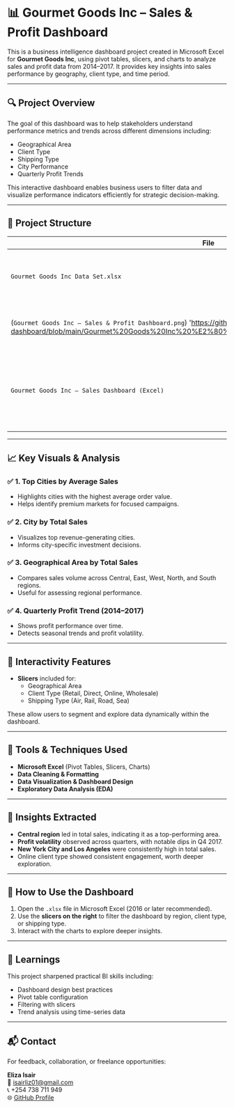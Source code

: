 # 📊 Gourmet Goods Inc – Sales & Profit Dashboard

This is a business intelligence dashboard project created in Microsoft Excel for **Gourmet Goods Inc**, using pivot tables, slicers, and charts to analyze sales and profit data from 2014–2017. It provides key insights into sales performance by geography, client type, and time period.

---

## 🔍 Project Overview

The goal of this dashboard was to help stakeholders understand performance metrics and trends across different dimensions including:

- Geographical Area  
- Client Type  
- Shipping Type  
- City Performance  
- Quarterly Profit Trends

This interactive dashboard enables business users to filter data and visualize performance indicators efficiently for strategic decision-making.

---

## 📂 Project Structure

| File | Description |
|------|-------------|
| `Gourmet Goods Inc Data Set.xlsx` | Raw dataset used to build all pivot tables and charts. |
| (`Gourmet Goods Inc – Sales & Profit Dashboard.png`) 'https://github.com/Isair01/gourmet-goods-sales-dashboard/blob/main/Gourmet%20Goods%20Inc%20%E2%80%93%20Sales%20%26%20Profit%20Dashboard.png' | Screenshot preview of the final Excel dashboard. |
| `Gourmet Goods Inc – Sales Dashboard (Excel)` | Contains all visuals, pivot tables, and slicers compiled into a single dashboard worksheet. |

---

## 📈 Key Visuals & Analysis

### ✅ 1. **Top Cities by Average Sales**
- Highlights cities with the highest average order value.
- Helps identify premium markets for focused campaigns.

### ✅ 2. **City by Total Sales**
- Visualizes top revenue-generating cities.
- Informs city-specific investment decisions.

### ✅ 3. **Geographical Area by Total Sales**
- Compares sales volume across Central, East, West, North, and South regions.
- Useful for assessing regional performance.

### ✅ 4. **Quarterly Profit Trend (2014–2017)**
- Shows profit performance over time.
- Detects seasonal trends and profit volatility.

---

## 🧩 Interactivity Features

- **Slicers** included for:
  - Geographical Area
  - Client Type (Retail, Direct, Online, Wholesale)
  - Shipping Type (Air, Rail, Road, Sea)

These allow users to segment and explore data dynamically within the dashboard.

---

## 🔧 Tools & Techniques Used

- **Microsoft Excel** (Pivot Tables, Slicers, Charts)
- **Data Cleaning & Formatting**
- **Data Visualization & Dashboard Design**
- **Exploratory Data Analysis (EDA)**

---

## 📌 Insights Extracted

- **Central region** led in total sales, indicating it as a top-performing area.
- **Profit volatility** observed across quarters, with notable dips in Q4 2017.
- **New York City and Los Angeles** were consistently high in total sales.
- Online client type showed consistent engagement, worth deeper exploration.

---

## 🚀 How to Use the Dashboard

1. Open the `.xlsx` file in Microsoft Excel (2016 or later recommended).
2. Use the **slicers on the right** to filter the dashboard by region, client type, or shipping type.
3. Interact with the charts to explore deeper insights.

---

## 🧠 Learnings

This project sharpened practical BI skills including:
- Dashboard design best practices
- Pivot table configuration
- Filtering with slicers
- Trend analysis using time-series data

---

## 📬 Contact

For feedback, collaboration, or freelance opportunities:

**Eliza Isair**  
📧 isairliz01@gmail.com  
📞 +254 738 711 949  
🌐 [GitHub Profile](https://github.com/Isair01)
